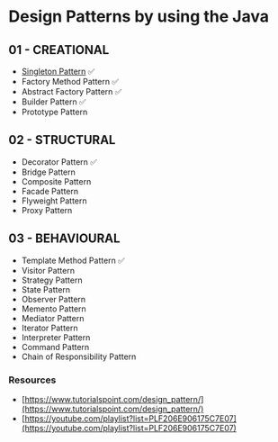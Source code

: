 # Design Patterns by using the Java

## 01 - CREATIONAL
- [Singleton Pattern](Patterns%20Demos/01%20-%20CREATIONAL/Singleton%20Pattern) ✅
- Factory Method Pattern ✅
- Abstract Factory Pattern ✅
- Builder Pattern ✅
- Prototype Pattern 

## 02 - STRUCTURAL
- Decorator Pattern ✅
- Bridge Pattern
- Composite Pattern
- Facade Pattern
- Flyweight Pattern
- Proxy Pattern

## 03 - BEHAVIOURAL
- Template Method Pattern ✅
- Visitor Pattern
- Strategy Pattern
- State Pattern
- Observer Pattern
- Memento Pattern
- Mediator Pattern
- Iterator Pattern
- Interpreter Pattern
- Command Pattern
- Chain of Responsibility Pattern


### Resources
- [https://www.tutorialspoint.com/design_pattern/](https://www.tutorialspoint.com/design_pattern/)
- [https://youtube.com/playlist?list=PLF206E906175C7E07](https://youtube.com/playlist?list=PLF206E906175C7E07)
